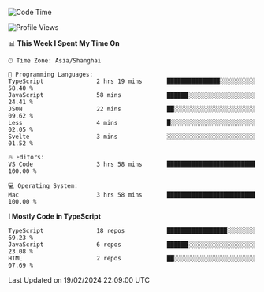 <!--START_SECTION:waka-->
![Code Time](http://img.shields.io/badge/Code%20Time-5%2C784%20hrs%2053%20mins-blue)

![Profile Views](http://img.shields.io/badge/Profile%20Views-2-blue)

📊 **This Week I Spent My Time On** 

```text
🕑︎ Time Zone: Asia/Shanghai

💬 Programming Languages: 
TypeScript               2 hrs 19 mins       ███████████████░░░░░░░░░░   58.40 % 
JavaScript               58 mins             ██████░░░░░░░░░░░░░░░░░░░   24.41 % 
JSON                     22 mins             ██░░░░░░░░░░░░░░░░░░░░░░░   09.62 % 
Less                     4 mins              █░░░░░░░░░░░░░░░░░░░░░░░░   02.05 % 
Svelte                   3 mins              ░░░░░░░░░░░░░░░░░░░░░░░░░   01.52 % 

🔥 Editors: 
VS Code                  3 hrs 58 mins       █████████████████████████   100.00 % 

💻 Operating System: 
Mac                      3 hrs 58 mins       █████████████████████████   100.00 % 
```

**I Mostly Code in TypeScript** 

```text
TypeScript               18 repos            █████████████████░░░░░░░░   69.23 % 
JavaScript               6 repos             ██████░░░░░░░░░░░░░░░░░░░   23.08 % 
HTML                     2 repos             ██░░░░░░░░░░░░░░░░░░░░░░░   07.69 % 
```




 Last Updated on 19/02/2024 22:09:00 UTC
<!--END_SECTION:waka-->
